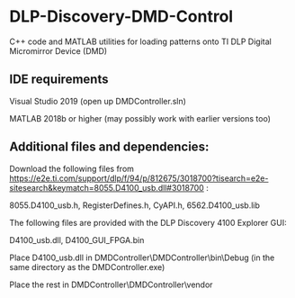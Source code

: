 # DLP-Discovery-DMD-Control
 C++ code and MATLAB utilities for loading patterns onto TI DLP Digital Micromirror Device (DMD)

## IDE requirements

Visual Studio 2019 (open up DMDController.sln)

MATLAB 2018b or higher (may possibly work with earlier versions too)

## Additional files and dependencies:
Download the following files from https://e2e.ti.com/support/dlp/f/94/p/812675/3018700?tisearch=e2e-sitesearch&keymatch=8055.D4100_usb.dll#3018700 : 

8055.D4100_usb.h,
RegisterDefines.h,
CyAPI.h,
6562.D4100_usb.lib

The following files are provided with the DLP Discovery 4100 Explorer GUI:

D4100_usb.dll,
D4100_GUI_FPGA.bin

Place D4100_usb.dll in DMDController\DMDController\bin\Debug (in the same directory as the DMDController.exe)

Place the rest in DMDController\DMDController\vendor
